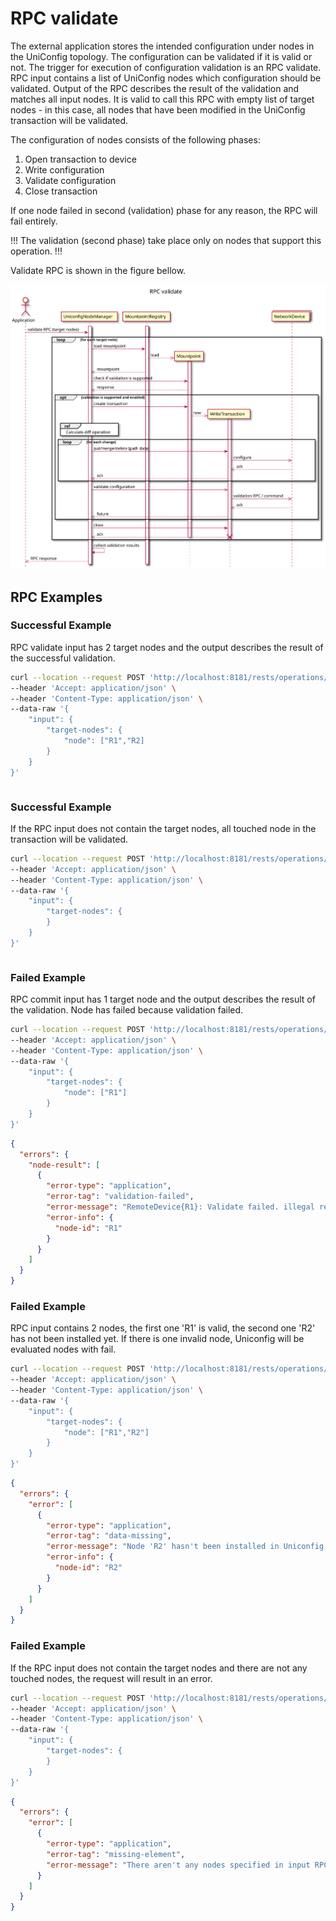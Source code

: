# RPC validate

The external application stores the intended configuration under nodes
in the UniConfig topology. The configuration can be validated if it is
valid or not. The trigger for execution of configuration validation is
an RPC validate. RPC input contains a list of UniConfig nodes which
configuration should be validated. Output of the RPC describes the
result of the validation and matches all input nodes. It is valid to
call this RPC with empty list of target nodes - in this case, all nodes
that have been modified in the UniConfig transaction will be validated.

The configuration of nodes consists of the following phases:

1. Open transaction to device
2. Write configuration
3. Validate configuration
4. Close transaction

If one node failed in second (validation) phase for any reason, the RPC
will fail entirely.

!!!
The validation (second phase) take place only on nodes that support
this operation.
!!!

Validate RPC is shown in the figure bellow.

![RPC validate](RPC_validation-RPC_validate.svg)

## RPC Examples

### Successful Example

RPC validate input has 2 target nodes and the output describes
the result of the successful validation.

```bash RPC Request
curl --location --request POST 'http://localhost:8181/rests/operations/uniconfig-manager:validate' \
--header 'Accept: application/json' \
--header 'Content-Type: application/json' \
--data-raw '{
    "input": {
        "target-nodes": {
            "node": ["R1","R2]
        }
    }
}'
```

```RPC Response, Status: 200
```

### Successful Example

If the RPC input does not contain the target nodes, all touched node
in the transaction will be validated.

```bash RPC Request
curl --location --request POST 'http://localhost:8181/rests/operations/uniconfig-manager:validate' \
--header 'Accept: application/json' \
--header 'Content-Type: application/json' \
--data-raw '{
    "input": {
        "target-nodes": {
        }
    }
}'
```

```RPC Response, Status: 200
```

### Failed Example

RPC commit input has 1 target node and the output describes the
result of the validation. Node has failed because validation failed.

```bash RPC Request
curl --location --request POST 'http://localhost:8181/rests/operations/uniconfig-manager:validate' \
--header 'Accept: application/json' \
--header 'Content-Type: application/json' \
--data-raw '{
    "input": {
        "target-nodes": {
            "node": ["R1"]
        }
    }
}'
```

```json RPC Response, Status: 500
{
  "errors": {
    "node-result": [
      {
        "error-type": "application",
        "error-tag": "validation-failed",
        "error-message": "RemoteDevice{R1}: Validate failed. illegal reference /orgs/org[name='TESTING-PROVIDER']/traffic-identification/using-networks\n",
        "error-info": {
          "node-id": "R1"
        }
      }
    ]
  }
}
```

### Failed Example

RPC input contains 2 nodes, the first one 'R1' is valid,
the second one 'R2' has not been installed yet. If there is
one invalid node, Uniconfig will be evaluated nodes with fail.

```bash RPC Request
curl --location --request POST 'http://localhost:8181/rests/operations/uniconfig-manager:is-in-sync' \
--header 'Accept: application/json' \
--header 'Content-Type: application/json' \
--data-raw '{
    "input": {
        "target-nodes": {
            "node": ["R1","R2"]
        }
    }
}'
```

```json RPC Response, Status: 404
{
  "errors": {
    "error": [
      {
        "error-type": "application",
        "error-tag": "data-missing",
        "error-message": "Node 'R2' hasn't been installed in Uniconfig database",
        "error-info": {
          "node-id": "R2"
        }
      }
    ]
  }
}
```

### Failed Example

If the RPC input does not contain the target nodes and there
are not any touched nodes, the request will result in an error.

```bash RPC Request
curl --location --request POST 'http://localhost:8181/rests/operations/uniconfig-manager:validate' \
--header 'Accept: application/json' \
--header 'Content-Type: application/json' \
--data-raw '{
    "input": {
        "target-nodes": {
        }
    }
}'
```

```json RPC Response, Status: 400
{
  "errors": {
    "error": [
      {
        "error-type": "application",
        "error-tag": "missing-element",
        "error-message": "There aren't any nodes specified in input RPC and there aren't any touched nodes."
      }
    ]
  }
}
```
